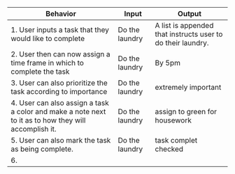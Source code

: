 Behavior | Input | Output |
| --- | --- | --- |
|1. User inputs a task that they would like to complete | Do the laundry | A list is appended that instructs user to do their laundry. |
|2. User then can now assign a time frame in which to complete the task | Do the laundry | By 5pm |
|3. User can also prioritize the task according to importance | Do the laundry | extremely important |
|4. User can also assign a task a color and make a note next to it as to how they will accomplish it.| Do the laundry | assign to green for housework |
|5. User can also mark the task as being complete. | Do the laundry | task complet checked |
|6.
